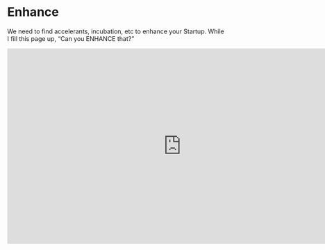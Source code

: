 # Enhance

We need to find accelerants, incubation, etc to enhance your Startup. While I fill this page up, “Can you ENHANCE that?”

<iframe width="800" height="450" src="https://www.youtube.com/embed/1Jpjw2w_0l8?si=FD2IZPoVvbLFj_gd" title="YouTube video player" frameborder="0" allow="accelerometer; autoplay; clipboard-write; encrypted-media; gyroscope; picture-in-picture; web-share" allowfullscreen></iframe>